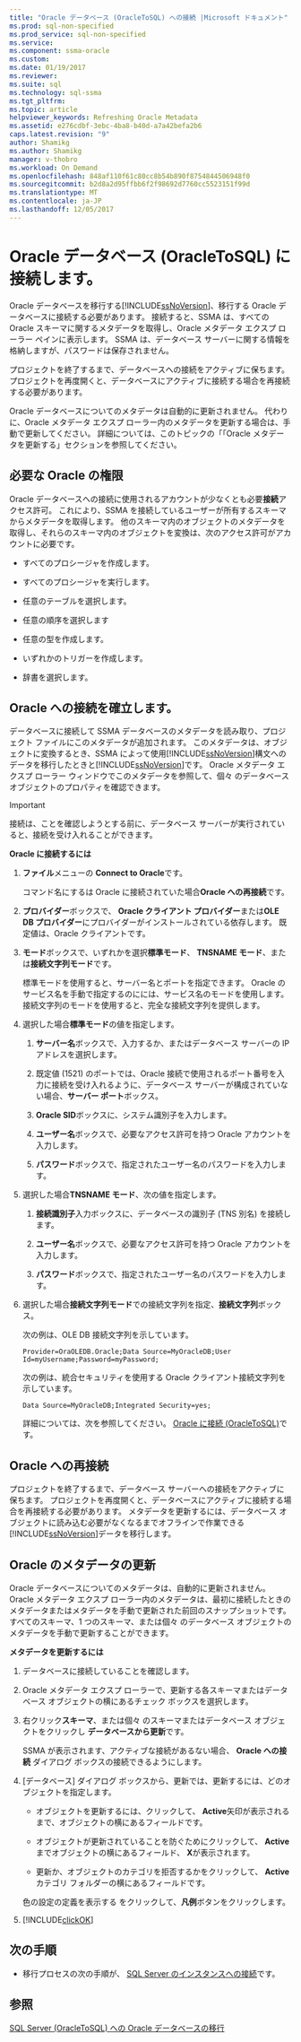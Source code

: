 ```yaml
---
title: "Oracle データベース (OracleToSQL) への接続 |Microsoft ドキュメント"
ms.prod: sql-non-specified
ms.prod_service: sql-non-specified
ms.service: 
ms.component: ssma-oracle
ms.custom: 
ms.date: 01/19/2017
ms.reviewer: 
ms.suite: sql
ms.technology: sql-ssma
ms.tgt_pltfrm: 
ms.topic: article
helpviewer_keywords: Refreshing Oracle Metadata
ms.assetid: e276cdbf-3ebc-4ba8-b40d-a7a42befa2b6
caps.latest.revision: "9"
author: Shamikg
ms.author: Shamikg
manager: v-thobro
ms.workload: On Demand
ms.openlocfilehash: 848af110f61c80cc8b54b890f8754844506948f0
ms.sourcegitcommit: b2d8a2d95ffbb6f2f98692d7760cc5523151f99d
ms.translationtype: MT
ms.contentlocale: ja-JP
ms.lasthandoff: 12/05/2017
---
```

# <a name="connecting-to-oracle-database-oracletosql"></a>Oracle データベース (OracleToSQL) に接続します。
Oracle データベースを移行する[!INCLUDE[ssNoVersion](../../includes/ssnoversion_md.md)]、移行する Oracle データベースに接続する必要があります。 接続すると、SSMA は、すべての Oracle スキーマに関するメタデータを取得し、Oracle メタデータ エクスプ ローラー ペインに表示します。 SSMA は、データベース サーバーに関する情報を格納しますが、パスワードは保存されません。  
  
プロジェクトを終了するまで、データベースへの接続をアクティブに保ちます。 プロジェクトを再度開くと、データベースにアクティブに接続する場合を再接続する必要があります。  
  
Oracle データベースについてのメタデータは自動的に更新されません。 代わりに、Oracle メタデータ エクスプ ローラー内のメタデータを更新する場合は、手動で更新してください。 詳細については、このトピックの「「Oracle メタデータを更新する」セクションを参照してください。  
  
## <a name="required-oracle-permissions"></a>必要な Oracle の権限  
Oracle データベースへの接続に使用されるアカウントが少なくとも必要**接続**アクセス許可。 これにより、SSMA を接続しているユーザーが所有するスキーマからメタデータを取得します。 他のスキーマ内のオブジェクトのメタデータを取得し、それらのスキーマ内のオブジェクトを変換は、次のアクセス許可がアカウントに必要です。  
  
-   すべてのプロシージャを作成します。  
  
-   すべてのプロシージャを実行します。  
  
-   任意のテーブルを選択します。  
  
-   任意の順序を選択します  
  
-   任意の型を作成します。  
  
-   いずれかのトリガーを作成します。  
  
-   辞書を選択します。  
  
## <a name="establishing-a-connection-to-oracle"></a>Oracle への接続を確立します。  
データベースに接続して SSMA データベースのメタデータを読み取り、プロジェクト ファイルにこのメタデータが追加されます。 このメタデータは、オブジェクトに変換するとき、SSMA によって使用[!INCLUDE[ssNoVersion](../../includes/ssnoversion_md.md)]構文へのデータを移行したときと[!INCLUDE[ssNoVersion](../../includes/ssnoversion_md.md)]です。 Oracle メタデータ エクスプ ローラー ウィンドウでこのメタデータを参照して、個々 のデータベース オブジェクトのプロパティを確認できます。  
  
> [!IMPORTANT]  
> 接続は、ことを確認しようとする前に、データベース サーバーが実行されていると、接続を受け入れることができます。  
  
**Oracle に接続するには**  
  
1.  **ファイル**メニューの  **Connect to Oracle**です。  
  
    コマンド名にするは Oracle に接続されていた場合**Oracle への再接続**です。  
  
2.  **プロバイダー**ボックスで、 **Oracle クライアント プロバイダー**または**OLE DB プロバイダー**にプロバイダーがインストールされている依存します。 既定値は、Oracle クライアントです。  
  
3.  **モード**ボックスで、いずれかを選択**標準モード**、 **TNSNAME モード**、または**接続文字列モード**です。  
  
    標準モードを使用すると、サーバー名とポートを指定できます。 Oracle のサービス名を手動で指定するのにには、サービス名のモードを使用します。 接続文字列のモードを使用すると、完全な接続文字列を提供します。  
  
4.  選択した場合**標準モード**の値を指定します。  
  
    1.  **サーバー名**ボックスで、入力するか、またはデータベース サーバーの IP アドレスを選択します。  
  
    2.  既定値 (1521) のポートでは、Oracle 接続で使用されるポート番号を入力に接続を受け入れるように、データベース サーバーが構成されていない場合、**サーバー ポート**ボックス。  
  
    3.  **Oracle SID**ボックスに、システム識別子を入力します。  
  
    4.  **ユーザー名**ボックスで、必要なアクセス許可を持つ Oracle アカウントを入力します。  
  
    5.  **パスワード**ボックスで、指定されたユーザー名のパスワードを入力します。  
  
5.  選択した場合**TNSNAME モード**、次の値を指定します。  
  
    1.  **接続識別子**入力ボックスに、データベースの識別子 (TNS 別名) を接続します。  
  
    2.  **ユーザー名**ボックスで、必要なアクセス許可を持つ Oracle アカウントを入力します。  
  
    3.  **パスワード**ボックスで、指定されたユーザー名のパスワードを入力します。  
  
6.  選択した場合**接続文字列モード**での接続文字列を指定、**接続文字列**ボックス。  
  
    次の例は、OLE DB 接続文字列を示しています。  
  
    `Provider=OraOLEDB.Oracle;Data Source=MyOracleDB;User Id=myUsername;Password=myPassword;`  
  
    次の例は、統合セキュリティを使用する Oracle クライアント接続文字列を示しています。  
  
    `Data Source=MyOracleDB;Integrated Security=yes;`  
  
    詳細については、次を参照してください。 [Oracle に接続 &#40;OracleToSQL&#41;](../../ssma/oracle/connect-to-oracle-oracletosql.md)です。  
  
## <a name="reconnecting-to-oracle"></a>Oracle への再接続  
プロジェクトを終了するまで、データベース サーバーへの接続をアクティブに保ちます。 プロジェクトを再度開くと、データベースにアクティブに接続する場合を再接続する必要があります。 メタデータを更新するには、データベース オブジェクトに読み込む必要がなくなるまでオフラインで作業できる[!INCLUDE[ssNoVersion](../../includes/ssnoversion_md.md)]データを移行します。  
  
## <a name="refreshing-oracle-metadata"></a>Oracle のメタデータの更新  
Oracle データベースについてのメタデータは、自動的に更新されません。 Oracle メタデータ エクスプ ローラー内のメタデータは、最初に接続したときのメタデータまたはメタデータを手動で更新された前回のスナップショットです。 すべてのスキーマ、1 つのスキーマ、または個々 のデータベース オブジェクトのメタデータを手動で更新することができます。  
  
**メタデータを更新するには**  
  
1.  データベースに接続していることを確認します。  
  
2.  Oracle メタデータ エクスプ ローラーで、更新する各スキーマまたはデータベース オブジェクトの横にあるチェック ボックスを選択します。  
  
3.  右クリック**スキーマ**、または個々 のスキーマまたはデータベース オブジェクトをクリックし **データベースから更新**です。  
  
    SSMA が表示されます、アクティブな接続があるない場合、 **Oracle への接続** ダイアログ ボックスの接続できるようにします。  
  
4.  [データベース] ダイアログ ボックスから、更新では、更新するには、どのオブジェクトを指定します。  
  
    -   オブジェクトを更新するには、クリックして、 **Active**矢印が表示されるまで、オブジェクトの横にあるフィールドです。  
  
    -   オブジェクトが更新されていることを防ぐためにクリックして、 **Active**までオブジェクトの横にあるフィールド、 **X**が表示されます。  
  
    -   更新か、オブジェクトのカテゴリを拒否するかをクリックして、 **Active**カテゴリ フォルダーの横にあるフィールドです。  
  
    色の設定の定義を表示する をクリックして、**凡例**ボタンをクリックします。  
  
5.  [!INCLUDE[clickOK](../../includes/clickok_md.md)]  
  
## <a name="next-step"></a>次の手順  
  
-   移行プロセスの次の手順が、 [SQL Server のインスタンスへの接続](http://msdn.microsoft.com/en-us/1b2a8059-1829-4904-a82f-9c06de1e245f)です。  
  
## <a name="see-also"></a>参照  
[SQL Server &#40;OracleToSQL&#41; への Oracle データベースの移行](../../ssma/oracle/migrating-oracle-databases-to-sql-server-oracletosql.md)  
  
